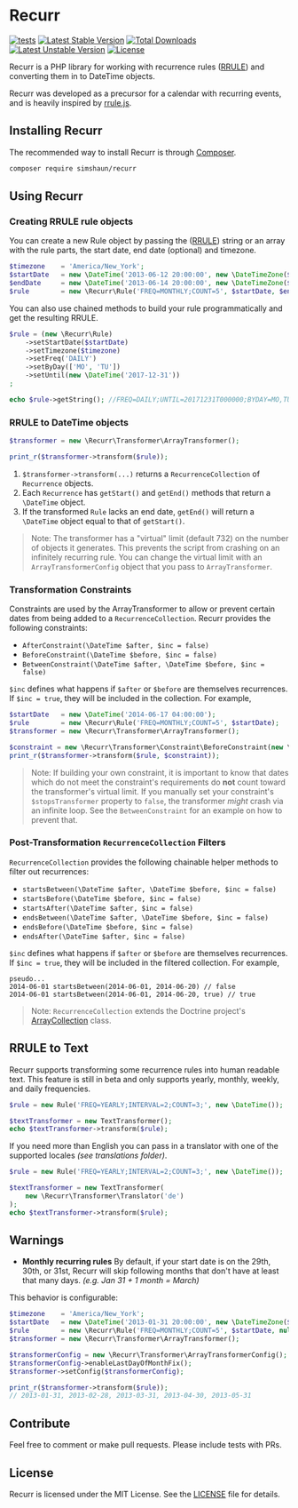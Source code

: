 # Recurr 

[![tests](https://github.com/simshaun/recurr/workflows/tests/badge.svg)](https://github.com/simshaun/recurr/actions)
[![Latest Stable Version](https://poser.pugx.org/simshaun/recurr/v/stable.svg)](https://packagist.org/packages/simshaun/recurr) 
[![Total Downloads](https://poser.pugx.org/simshaun/recurr/downloads.svg)](https://packagist.org/packages/simshaun/recurr) 
[![Latest Unstable Version](https://poser.pugx.org/simshaun/recurr/v/unstable.svg)](https://packagist.org/packages/simshaun/recurr) 
[![License](https://poser.pugx.org/simshaun/recurr/license.svg)](https://packagist.org/packages/simshaun/recurr)

Recurr is a PHP library for working with recurrence rules ([RRULE](https://tools.ietf.org/html/rfc5545)) and converting them in to DateTime objects.

Recurr was developed as a precursor for a calendar with recurring events, and is heavily inspired by [rrule.js](https://github.com/jkbr/rrule).

Installing Recurr
------------

The recommended way to install Recurr is through [Composer](http://getcomposer.org).

```bash
composer require simshaun/recurr
```

Using Recurr 
-----------

### Creating RRULE rule objects ###

You can create a new Rule object by passing the ([RRULE](https://tools.ietf.org/html/rfc5545)) string or an array with the rule parts, the start date, end date (optional) and timezone.

```php
$timezone    = 'America/New_York';
$startDate   = new \DateTime('2013-06-12 20:00:00', new \DateTimeZone($timezone));
$endDate     = new \DateTime('2013-06-14 20:00:00', new \DateTimeZone($timezone)); // Optional
$rule        = new \Recurr\Rule('FREQ=MONTHLY;COUNT=5', $startDate, $endDate, $timezone);
```

You can also use chained methods to build your rule programmatically and get the resulting RRULE.

```php
$rule = (new \Recurr\Rule)
    ->setStartDate($startDate)
    ->setTimezone($timezone)
    ->setFreq('DAILY')
    ->setByDay(['MO', 'TU'])
    ->setUntil(new \DateTime('2017-12-31'))
;

echo $rule->getString(); //FREQ=DAILY;UNTIL=20171231T000000;BYDAY=MO,TU
```

### RRULE to DateTime objects ###

```php
$transformer = new \Recurr\Transformer\ArrayTransformer();

print_r($transformer->transform($rule));
```

1. `$transformer->transform(...)` returns a `RecurrenceCollection` of `Recurrence` objects.
2. Each `Recurrence` has `getStart()` and `getEnd()` methods that return a `\DateTime` object.
3. If the transformed `Rule` lacks an end date, `getEnd()` will return a `\DateTime` object equal to that of `getStart()`.

> Note: The transformer has a "virtual" limit (default 732) on the number of objects it generates.
> This prevents the script from crashing on an infinitely recurring rule.
> You can change the virtual limit with an `ArrayTransformerConfig` object that you pass to `ArrayTransformer`.

### Transformation Constraints ###

Constraints are used by the ArrayTransformer to allow or prevent certain dates from being added to a `RecurrenceCollection`. Recurr provides the following constraints:

- `AfterConstraint(\DateTime $after, $inc = false)`
- `BeforeConstraint(\DateTime $before, $inc = false)`
- `BetweenConstraint(\DateTime $after, \DateTime $before, $inc = false)`

`$inc` defines what happens if `$after` or `$before` are themselves recurrences. If `$inc = true`, they will be included in the collection. For example,

```php
$startDate   = new \DateTime('2014-06-17 04:00:00');
$rule        = new \Recurr\Rule('FREQ=MONTHLY;COUNT=5', $startDate);
$transformer = new \Recurr\Transformer\ArrayTransformer();

$constraint = new \Recurr\Transformer\Constraint\BeforeConstraint(new \DateTime('2014-08-01 00:00:00'));
print_r($transformer->transform($rule, $constraint));
```

> Note: If building your own constraint, it is important to know that dates which do not meet the constraint's requirements do **not** count toward the transformer's virtual limit. If you manually set your constraint's `$stopsTransformer` property to `false`, the transformer *might* crash via an infinite loop. See the `BetweenConstraint` for an example on how to prevent that.

### Post-Transformation `RecurrenceCollection` Filters ###

`RecurrenceCollection` provides the following chainable helper methods to filter out recurrences:

- `startsBetween(\DateTime $after, \DateTime $before, $inc = false)`
- `startsBefore(\DateTime $before, $inc = false)`
- `startsAfter(\DateTime $after, $inc = false)`
- `endsBetween(\DateTime $after, \DateTime $before, $inc = false)`
- `endsBefore(\DateTime $before, $inc = false)`
- `endsAfter(\DateTime $after, $inc = false)`

`$inc` defines what happens if `$after` or `$before` are themselves recurrences. If `$inc = true`, they will be included in the filtered collection. For example,

    pseudo...
    2014-06-01 startsBetween(2014-06-01, 2014-06-20) // false
    2014-06-01 startsBetween(2014-06-01, 2014-06-20, true) // true

> Note: `RecurrenceCollection` extends the Doctrine project's [ArrayCollection](https://github.com/doctrine/collections/blob/master/lib/Doctrine/Common/Collections/ArrayCollection.php) class.

RRULE to Text
--------------------------

Recurr supports transforming some recurrence rules into human readable text.
This feature is still in beta and only supports yearly, monthly, weekly, and daily frequencies.

```php
$rule = new Rule('FREQ=YEARLY;INTERVAL=2;COUNT=3;', new \DateTime());

$textTransformer = new TextTransformer();
echo $textTransformer->transform($rule);
```

If you need more than English you can pass in a translator with one of the
supported locales *(see translations folder)*.

```php
$rule = new Rule('FREQ=YEARLY;INTERVAL=2;COUNT=3;', new \DateTime());

$textTransformer = new TextTransformer(
    new \Recurr\Transformer\Translator('de')
);
echo $textTransformer->transform($rule);
```

Warnings
---------------

- **Monthly recurring rules**
  By default, if your start date is on the 29th, 30th, or 31st, Recurr will skip following months that don't have at least that many days.
  *(e.g. Jan 31 + 1 month = March)* 

This behavior is configurable:

```php
$timezone    = 'America/New_York';
$startDate   = new \DateTime('2013-01-31 20:00:00', new \DateTimeZone($timezone));
$rule        = new \Recurr\Rule('FREQ=MONTHLY;COUNT=5', $startDate, null, $timezone);
$transformer = new \Recurr\Transformer\ArrayTransformer();

$transformerConfig = new \Recurr\Transformer\ArrayTransformerConfig();
$transformerConfig->enableLastDayOfMonthFix();
$transformer->setConfig($transformerConfig);

print_r($transformer->transform($rule));
// 2013-01-31, 2013-02-28, 2013-03-31, 2013-04-30, 2013-05-31
```


Contribute
----------

Feel free to comment or make pull requests. Please include tests with PRs.


License
-------

Recurr is licensed under the MIT License. See the [LICENSE](./LICENSE) file for details.
